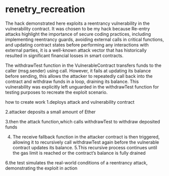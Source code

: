 # renetry_recreation
The hack demonstrated here exploits a reentrancy vulnerability in the vulnerability contract. It was chosen to be my hack because Re-entry attacks highlight the importance of secure coding practices, including implementing reentrancy guards, avoiding external calls in critical functions, and updating contract states before performing any interactions with external parties, it is a well-known attack vector that has historically resulted in significant financial losses in smart contracts.

The withdrawTest function in the VulnerableContract transfers funds to the caller (msg.sender) using call.  However, it fails at updating its balance before sending, this allows the attacker to repeatedly call back into the contract and withdraw funds in a loop, draining its balance. This vulnerability was explicitly left unguarded in the withdrawTest function for testing purposes to recreate the exploit scenario.

how to create work
  1.deploys attack and vulnerability contract
  
  2.attacker deposits a small amount of Ether
  
  3.then the attack function,which calls withdrawTest to withdraw deposited funds
  
  4. The receive fallback function in the attacker contract is then triggered, allowing it to recursively call withdrawTest again before the vulnerable contract updates its balance.
  5.This recursive process continues until the gas limit is reached or the contract’s balance is fully drained

  6.the test simulates the real-world conditions of a reentrancy attack, demonstrating the exploit in action
